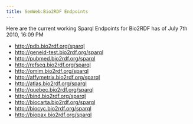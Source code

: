 ```yaml
---
title: SemWeb:Bio2RDF Endpoints
---
```


Here are the current working Sparql Endpoints for Bio2RDF has of July
7th 2010, 16:09 PM

-   <http://pdb.bio2rdf.org/sparql>
-   <http://geneid-test.bio2rdf.org/sparql>
-   <http://pubmed.bio2rdf.org/sparql>
-   <http://refseq.bio2rdf.org/sparql>
-   <http://omim.bio2rdf.org/sparql>
-   <http://affymetrix.bio2rdf.org/sparql>
-   <http://atlas.bio2rdf.org/sparql>
-   <http://quebec.bio2rdf.org/sparql>
-   <http://bind.bio2rdf.org/sparql>
-   <http://biocarta.bio2rdf.org/sparql>
-   <http://biocyc.bio2rdf.org/sparql>
-   <http://biopax.bio2rdf.org/sparql>

